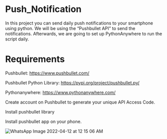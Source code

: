 # Push_Notification
 In this project you can send daily push notifications to your smartphone using python. We will be using the “Pushbullet API” to send the notifications.
 Afterwards, we are going to set up PythonAnywhere to run the script daily.
 
# Requirements
Pushbullet: https://www.pushbullet.com/ 


Pushbullet Python Library: https://pypi.org/project/pushbullet.py/ 


Pythonanywhere: https://www.pythonanywhere.com/ 



Create account on Pushbullet to generate your unique API Access Code.


Install pushbullet library


Install pushbullet app on your phone.


![WhatsApp Image 2022-04-12 at 12 15 06 AM](https://user-images.githubusercontent.com/63346162/162808122-93d0d6f7-c75d-4520-9674-4c9e5b781b17.jpeg)

